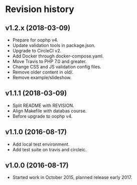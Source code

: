 Revision history
===================


v1.2.x (2018-03-09)
--------------------

* Prepare for oophp v4.
* Update validation tools in package.json.
* Upgrade to CircleCI v2.
* Add Docker through docker-compose.yaml.
* Move Travis to PHP 7.0 and greater.
* Change CSS and JS validation config files.
* Remove older content in old/.
* Remove example/slideshow.


v1.1.1 (2018-03-09)
--------------------

* Split README with REVISION.
* Align Makefile with databas course.
* Before upgrade to oophp v4.


v1.1.0 (2016-08-17)
--------------------

* Add local test environment.
* Add test suite on travis and circleic.


v1.0.0 (2016-08-17)
--------------------

* Started work in October 2015, planned release early 2017.
